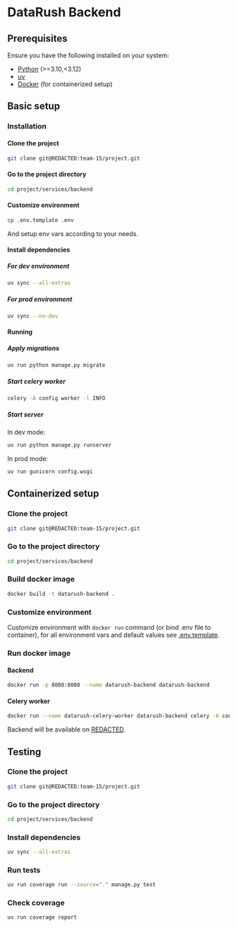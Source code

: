 # DataRush Backend

## Prerequisites

Ensure you have the following installed on your system:

- [Python](https://www.python.org/) (>=3.10,<3.12)
- [uv](https://docs.astral.sh/uv/)
- [Docker](https://www.docker.com/) (for containerized setup)

## Basic setup

### Installation

#### Clone the project

```bash
git clone git@REDACTED:team-15/project.git
```

#### Go to the project directory

```bash
cd project/services/backend
```

#### Customize environment

```bash
cp .env.template .env
```

And setup env vars according to your needs.

#### Install dependencies

##### For dev environment

```bash
uv sync --all-extras
```

##### For prod environment

```bash
uv sync --no-dev
```

#### Running

##### Apply migrations

```bash
uv run python manage.py migrate
```

##### Start celery worker

```bash
celery -A config worker -l INFO
```

##### Start server

In dev mode:

```bash
uv run python manage.py runserver
```

In prod mode:

```bash
uv run gunicorn config.wsgi
```

## Containerized setup

### Clone the project

```bash
git clone git@REDACTED:team-15/project.git
```

### Go to the project directory

```bash
cd project/services/backend
```

### Build docker image

```bash
docker build -t datarush-backend .
```

### Customize environment

Customize environment with `docker run` command (or bind .env file to container), for all environment vars and default values see [.env.template](./.env.template).

### Run docker image

#### Backend

```bash
docker run -p 8080:8080 --name datarush-backend datarush-backend
```

#### Celery worker

```bash
docker run --name datarush-celery-worker datarush-backend celery -A config worker -l INFO
```

Backend will be available on [REDACTED](http://REDACTED).

## Testing

### Clone the project

```bash
git clone git@REDACTED:team-15/project.git
```

### Go to the project directory

```bash
cd project/services/backend
```

### Install dependencies

```bash
uv sync --all-extras
```

### Run tests

```bash
uv run coverage run --source="." manage.py test
```

### Check coverage

```bash
uv run coverage report
```
